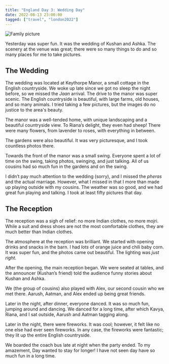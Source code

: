 ```yaml
---
title: "England Day 3: Wedding Day"
date: 2022-08-13 23:00:00
tagged: ["travel", "london2022"]
---
```


![Family picture](/images/england2022/family-pic.png)

Yesterday was super fun. It was the wedding of Kushan and Ashka. The scenery at the venue was great; there were so many things to do and so many places for me to take pictures. 

## The Wedding

The wedding was located at Keythorpe Manor, a small cottage in the English countryside. We woke up late since we got no sleep the night before, so we missed the _Jaan_ arrival. The drive to the manor was super scenic. The English countryside is beautiful, with large farms, old houses, and so many animals. I tried taking a few pictures, but the images do no justice to the area's beauty.

The manor was a well-tended home, with unique landscaping and a beautiful countryside view. To Riana’s delight, they even had sheep! There were many flowers, from lavender to roses, with everything in between. 

The gardens were also beautiful. It was very picturesque, and I took countless photos there. 

Towards the front of the manor was a small swing. Everyone spent a lot of time on the swing, taking photos, swinging, and just talking. All of us cousins had so much fun in the gardens and on the swing.

I didn’t pay much attention to the wedding (sorry), and I missed the _pheras_ and the actual marriage. However, what I missed in that I more than made up playing outside with my cousins. The weather was so good, and we had great fun playing and talking. I took at least fifty pictures that day.

## The Reception

The reception was a sigh of relief: no more Indian clothes, no more mojri. While a suit and dress shoes are not the most comfortable clothes, they are much better than Indian clothes.

The atmosphere at the reception was brilliant. We started with opening drinks and snacks in the barn. I had _lots_ of orange juice and chili baby corn. It was super fun, and the photos came out beautiful. The lighting was _just right_. 

After the opening, the main reception began. We were seated at tables, and the announcer (Kushan’s friend) told the audience funny stories about Kushan and Ashka. 

We (the group of cousins) also played with Alex, our second cousin who we met there. Aarush, Aatman, and Alex ended up being great friends.

Later in the night, after dinner, everyone danced. It was so much fun, jumping around and dancing. We danced for a long time, after which Kavya, Riana, and I sat outside, Aarush and Aatman tagging along.

Later in the night, there were fireworks. It was cool; however, it felt like no one else had ever seen fireworks. In any case, the fireworks were fantastic; they lit up the entire English countryside.

We boarded the coach bus late at night when the party ended. To my amazement, Day wanted to stay for longer! I have not seen day have so much fun in a long time.